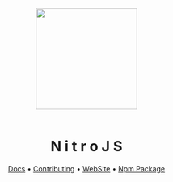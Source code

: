<div align="center">
  <img width="200px" src="https://raw.githubusercontent.com/SkylixGH/Info/main/logos/Logo%20Icon%20Auto.svg" alt="" />
</div>

<br />

<h1 align="center">N i t r o J S</h1>
<div align="center">
  <a href="https://docs.skylix.net/nitrojs/" target="_blank">Docs</a> •
  <a href="https://github.com/SkylixGH/Contributing" target="_blank">Contributing</a> •
  <a href="https://projects.skylix.net/nitrojs" target="_blank">WebSite</a> • 
  <a href="https://www.npmjs.com/search?q=%40skylixgh%2Fnitro-*" target="_blank">Npm Package</a>
</div>